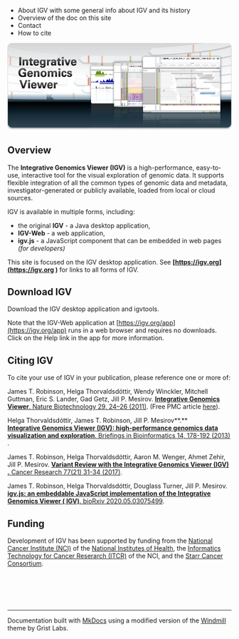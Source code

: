 * About IGV with some general info about IGV and its history
* Overview of the doc on this site
* Contact
* How to cite

![IGV banner](img/banner.png)

Overview
--------

The **Integrative Genomics Viewer (IGV)** is a high-performance, easy-to-use, interactive tool for the visual
exploration of genomic data. It supports flexible integration of all the common types of genomic data and metadata,
investigator-generated or publicly available, loaded from local or cloud sources.

IGV is available in multiple forms, including:

* the original **IGV** - a Java desktop application,
* **IGV-Web** \- a web application,
* **igv.js** \- a JavaScript component that can be embedded in web pages _(for_ _developers)_

This site is focused on the IGV desktop application. See **[https://igv.org](https://igv.org )** for links to all forms
of IGV.

Download IGV
------------


Download the IGV desktop application and igvtools.

Note that the IGV-Web application at [https://igv.org/app](https://igv.org/app) runs in a web browser and requires no
downloads. Click on the Help link in the app for more information.


Citing IGV
----------

To cite your use of IGV in your publication, please reference one or more of:

James T. Robinson, Helga Thorvaldsdóttir, Wendy Winckler, Mitchell Guttman, Eric S. Lander, Gad Getz, Jill P.
Mesirov. [**Integrative Genomics
Viewer**. Nature Biotechnology 29, 24–26 (2011)](http://www.nature.com/nbt/journal/v29/n1/abs/nbt.1754.html). (Free PMC
article [here](https://www.ncbi.nlm.nih.gov/pmc/articles/PMC3346182/)).

Helga Thorvaldsdóttir, James T. Robinson, Jill P. Mesirov**.**    
[**Integrative Genomics Viewer (IGV): high-performance genomics data visualization and
exploration**. Briefings in Bioinformatics 14, 178-192 (2013)](https://academic.oup.com/bib/article/14/2/178/208453/Integrative-Genomics-Viewer-IGV-high-performance?searchresult=1)
.

James T. Robinson, Helga Thorvaldsdóttir, Aaron M. Wenger, Ahmet Zehir, Jill P. Mesirov. [**Variant Review with the
Integrative Genomics Viewer (IGV)
.** Cancer Research 77(21) 31-34 (2017)](http://cancerres.aacrjournals.org/content/77/21/e31.long).

James T. Robinson, Helga Thorvaldsdóttir, Douglass Turner, Jill P. Mesirov. [**igv.js: an embeddable JavaScript
implementation of the Integrative Genomics Viewer (
IGV)**. bioRxiv 2020.05.03075499](https://www.biorxiv.org/content/10.1101/2020.05.03.075499v1).

Funding
-------

Development of IGV has been supported by funding from the [National Cancer Institute (NCI)](http://cancer.gov) of
the [National Institutes of Health](https://www.nih.gov),
the [Informatics Technology for Cancer Reserarch (ITCR)](https://itcr.nci.nih.gov) of the NCI, and
the [Starr Cancer Consortium](http://www.starrcancer.org/starr/html/83159.cfm).

​
<br><br><br><br><hr>
<p> Documentation built with <a href="http://www.mkdocs.org/">MkDocs</a> using a modified version of the <a href="https://github.com/gristlabs/mkdocs-windmill">Windmill</a> theme by Grist Labs. </p>